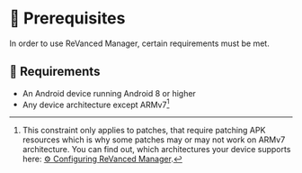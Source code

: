 # 💼 Prerequisites

In order to use ReVanced Manager, certain requirements must be met.

## 🤝 Requirements

- An Android device running Android 8 or higher
- Any device architecture except ARMv7[^1]

[^1]: This constraint only applies to patches, that require patching APK resources which is why some patches may or may not work on ARMv7 architecture. You can find out, which architectures your device supports here: [⚙️ Configuring ReVanced Manager](2_usage/4_settings.md).
